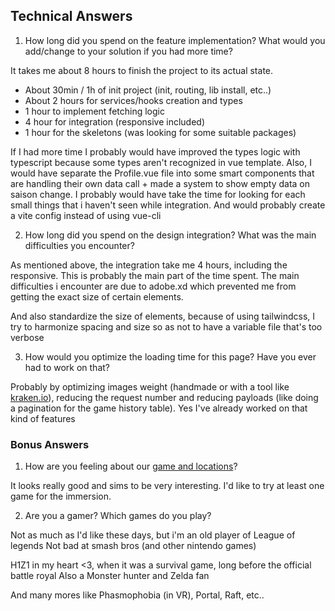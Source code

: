 ## Technical Answers

1. How long did you spend on the feature implementation? What would you add/change to your solution if you had more time?

It takes me about 8 hours to finish the project to its actual state.
- About 30min / 1h of init project (init, routing, lib install, etc..)
- About 2 hours for services/hooks creation and types
- 1 hour to implement fetching logic
- 4 hour for integration (responsive included)
- 1 hour for the skeletons (was looking for some suitable packages)

If I had more time I probably would have improved the types logic with typescript because some types aren't recognized in vue template.
Also, I would have separate the Profile.vue file into some smart components that are handling their own data call + made a system to show empty data on saison change.
I probably would have take the time for looking for each small things that i haven't seen while integration.
And would probably create a vite config instead of using vue-cli

2. How long did you spend on the design integration? What was the main difficulties you encounter?

As mentioned above, the integration take me 4 hours, including the responsive. This is probably the main part of the time spent.
The main difficulties i encounter are due to adobe.xd which prevented me from getting the exact size of certain elements.

And also standardize the size of elements, because of using tailwindcss, I try to harmonize spacing and size so as not to have a variable file that's too verbose

3. How would you optimize the loading time for this page? Have you ever had to work on that?

Probably by optimizing images weight (handmade or with a tool like [kraken.io](https://kraken.io/)), reducing the request number and reducing payloads (like doing a pagination for the game history table).
Yes I've already worked on that kind of features

### Bonus Answers

1. How are you feeling about our [game and locations](https://www.eva.gg)?

It looks really good and sims to be very interesting. I'd like to try at least one game for the immersion.

2. Are you a gamer? Which games do you play?

Not as much as I'd like these days, but i'm an old player of League of legends
Not bad at smash bros (and other nintendo games)

H1Z1 in my heart <3, when it was a survival game, long before the official battle royal
Also a Monster hunter and Zelda fan

And many mores like Phasmophobia (in VR), Portal, Raft, etc..

